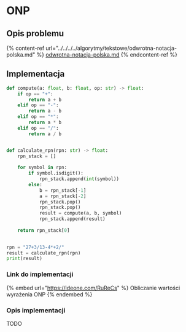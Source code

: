 # ONP

## Opis problemu

{% content-ref url="../../../../algorytmy/tekstowe/odwrotna-notacja-polska.md" %}
[odwrotna-notacja-polska.md](../../../../algorytmy/tekstowe/odwrotna-notacja-polska.md)
{% endcontent-ref %}

## Implementacja

```python
def compute(a: float, b: float, op: str) -> float:
	if op == "+":
		return a + b
	elif op == "-":
		return a - b
	elif op == "*":
		return a * b
	elif op == "/":
		return a / b


def calculate_rpn(rpn: str) -> float:
	rpn_stack = []
	
	for symbol in rpn:
		if symbol.isdigit():
			rpn_stack.append(int(symbol))
		else:
			b = rpn_stack[-1]
			a = rpn_stack[-2]
			rpn_stack.pop()
			rpn_stack.pop()
			result = compute(a, b, symbol)
			rpn_stack.append(result)
				
	return rpn_stack[0]
	

rpn = "27+3/13-4*+2/"
result = calculate_rpn(rpn)
print(result)
```

### Link do implementacji

{% embed url="https://ideone.com/RuReCs" %}
Obliczanie wartości wyrażenia ONP
{% endembed %}

### Opis implementacji

TODO
